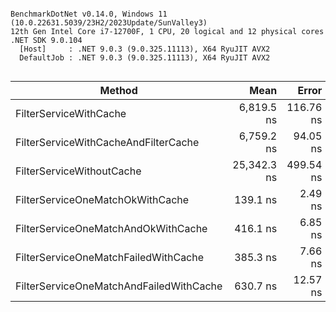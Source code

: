 ```

BenchmarkDotNet v0.14.0, Windows 11 (10.0.22631.5039/23H2/2023Update/SunValley3)
12th Gen Intel Core i7-12700F, 1 CPU, 20 logical and 12 physical cores
.NET SDK 9.0.104
  [Host]     : .NET 9.0.3 (9.0.325.11113), X64 RyuJIT AVX2
  DefaultJob : .NET 9.0.3 (9.0.325.11113), X64 RyuJIT AVX2


```
| Method                                  | Mean        | Error     | StdDev    | Gen0   | Allocated |
|---------------------------------------- |------------:|----------:|----------:|-------:|----------:|
| FilterServiceWithCache                  |  6,819.5 ns | 116.76 ns | 204.50 ns | 0.6714 |    8993 B |
| FilterServiceWithCacheAndFilterCache    |  6,759.2 ns |  94.05 ns |  83.37 ns | 0.7324 |    9633 B |
| FilterServiceWithoutCache               | 25,342.3 ns | 499.54 ns | 762.85 ns | 3.0518 |   41285 B |
| FilterServiceOneMatchOkWithCache        |    139.1 ns |   2.49 ns |   2.33 ns | 0.0317 |     416 B |
| FilterServiceOneMatchAndOkWithCache     |    416.1 ns |   6.85 ns |   6.40 ns | 0.0787 |    1032 B |
| FilterServiceOneMatchFailedWithCache    |    385.3 ns |   7.66 ns |  16.49 ns | 0.0863 |    1128 B |
| FilterServiceOneMatchAndFailedWithCache |    630.7 ns |  12.57 ns |  28.37 ns | 0.1459 |    1912 B |
